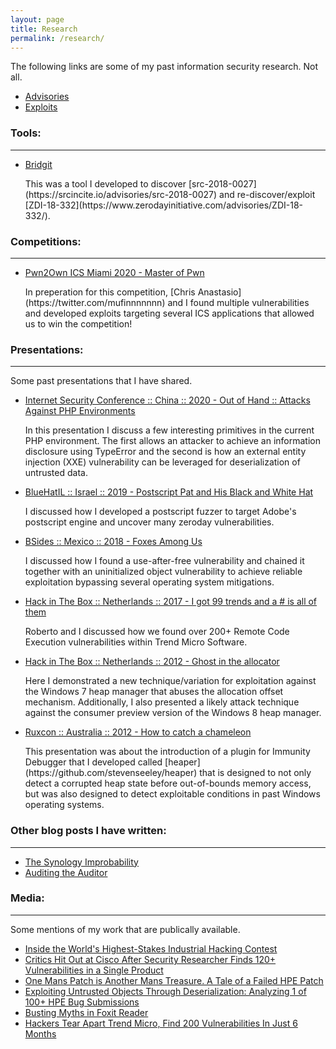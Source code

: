 ```yaml
---
layout: page
title: Research
permalink: /research/
---
```


<p class="cn">The following links are some of my past information security research. Not all.</p>

* [Advisories](/advisories)
* [Exploits](/exploits)

### Tools:

---
* [Bridgit](https://github.com/stevenseeley/bridgit)

   <p class="cn" markdown="1">This was a tool I developed to discover [src-2018-0027](https://srcincite.io/advisories/src-2018-0027) and re-discover/exploit [ZDI-18-332](https://www.zerodayinitiative.com/advisories/ZDI-18-332/).</p>

### Competitions:

---

- [Pwn2Own ICS Miami 2020 - Master of Pwn](https://www.zerodayinitiative.com/blog/2020/1/21/pwn2own-miami-2020-schedule-and-live-results)

   <p class="cn" markdown="1">In preperation for this competition, [Chris Anastasio](https://twitter.com/mufinnnnnnn) and I found multiple vulnerabilities and developed exploits targeting several ICS applications that allowed us to win the competition!</p>

### Presentations:

---
<p class="cn">Some past presentations that I have shared.</p>

* [Internet Security Conference :: China :: 2020 - Out of Hand :: Attacks Against PHP Environments](/assets/out-of-hand-attacks-against-php-environments.pdf)

   <p class="cn">In this presentation I discuss a few interesting primitives in the current PHP environment. The first allows an attacker to achieve an information disclosure using TypeError and the second is how an external entity injection (XXE) vulnerability can be leveraged for deserialization of untrusted data.</p>
   
* [BlueHatIL :: Israel :: 2019 - Postscript Pat and His Black and White Hat](/assets/postscript-pat-and-his-black-and-white-hat.pdf)

   <p class="cn">I discussed how I developed a postscript fuzzer to target Adobe's postscript engine and uncover many zeroday vulnerabilities.</p>

* [BSides :: Mexico :: 2018 - Foxes Among Us](/assets/Foxes-Among-Us-Steven-Seeley-bsidescdmx-2018.pdf)

   <p class="cn">I discussed how I found a use-after-free vulnerability and chained it together with an uninitialized object vulnerability to achieve reliable exploitation bypassing several operating system mitigations.</p>

* [Hack in The Box :: Netherlands :: 2017 - I got 99 trends and a # is all of them](/assets/D1T1-Steven-Seeley-and-Roberto-Suggi-Liverani-I-Got-99-Trends-and-a-Shell-Is-All-Of-Them.pptx)

   <p class="cn">Roberto and I discussed how we found over 200+ Remote Code Execution vulnerabilities within Trend Micro Software.</p>

* [Hack in The Box :: Netherlands :: 2012 - Ghost in the allocator](/assets/D2T2-Steven-Seeley-Ghost-In-the-Allocator.pdf)

   <p class="cn">Here I demonstrated a new technique/variation for exploitation against the Windows 7 heap manager that abuses the allocation offset mechanism. Additionally, I also presented a likely attack technique against the consumer preview version of the Windows 8 heap manager.</p>

* [Ruxcon :: Australia :: 2012 - How to catch a chameleon](/assets/How-to-catch-a-chameleon-StevenSeeley-Ruxcon-2012.pdf)

   <p class="cn" markdown="1">This presentation was about the introduction of a plugin for Immunity Debugger that I developed called [heaper](https://github.com/stevenseeley/heaper) that is designed to not only detect a corrupted heap state before out-of-bounds memory access, but was also designed to detect exploitable conditions in past Windows operating systems.</p>

### Other blog posts I have written:

---
* [The Synology Improbability](https://www.offensive-security.com/offsec/the-synology-improbability/)
* [Auditing the Auditor](https://www.offensive-security.com/vulndev/auditing-the-auditor/)

### Media:

---
<p class="cn">Some mentions of my work that are publically available.</p>

* [Inside the World's Highest-Stakes Industrial Hacking Contest](https://www.wired.com/story/pwn2own-industrial-hacking-contest/)
* [Critics Hit Out at Cisco After Security Researcher Finds 120+ Vulnerabilities in a Single Product](https://www.cbronline.com/data-centre/cisco-data-center-network-manager/)
* [One Mans Patch is Another Mans Treasure. A Tale of a Failed HPE Patch](https://www.zerodayinitiative.com/blog/2018/2/6/one-mans-patch-is-another-mans-treasure-a-tale-of-a-failed-hpe-patch)
* [Exploiting Untrusted Objects Through Deserialization: Analyzing 1 of 100+ HPE Bug Submissions](https://www.thezdi.com/blog/2017/12/01/exploiting-untrusted-objects-through-deserialization-analyzing-1-of-100-hpe-bug-submissions)
* [Busting Myths in Foxit Reader](https://www.thezdi.com/blog/2017/8/17/busting-myths-in-foxit-reader)
* [Hackers Tear Apart Trend Micro, Find 200 Vulnerabilities In Just 6 Months](https://www.forbes.com/sites/thomasbrewster/2017/01/25/trend-micro-security-exposed-200-flaws-hacked/)
